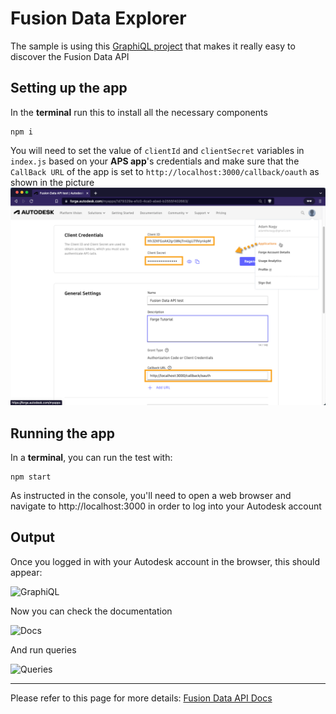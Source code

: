 # Fusion Data Explorer

The sample is using this [GraphiQL project](https://github.com/graphql/graphiql) that makes it really easy to discover the Fusion Data API

## Setting up the app
In the **terminal** run this to install all the necessary components
```
npm i
``` 

You will need to set the value of `clientId` and `clientSecret` variables in `index.js` based on your **APS app**'s credentials and make sure that the `CallBack URL` of the app is set to `http://localhost:3000/callback/oauth` as shown in the picture\
![Get 3-legged token](./readme/credentials.png)

## Running the app
In a **terminal**, you can run the test with:
```
npm start
```
As instructed in the console, you'll need to open a web browser and navigate to http://localhost:3000 in order to log into your Autodesk account 

## Output

Once you logged in with your Autodesk account in the browser, this should appear:

![GraphiQL](./readme/GraphiQL.png)

Now you can check the documentation

![Docs](./readme/Docs.png)

And run queries

![Queries](./readme/Queries.png)

-----------

Please refer to this page for more details: [Fusion Data API Docs](https://aps.autodesk.com/en/docs/fusiondata/v1/developers_guide/overview/)

